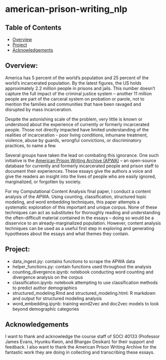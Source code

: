 # american-prison-writing_nlp

## Table of Contents
- [Overview](#overview)
- [Project](#project)
- [Acknowledgements](#acknowledgements)

## Overview:
America has 5 percent of the world’s population and 25 percent of the world’s incarcerated population. By the latest figures, the US holds approximately 2.2 million people in prisons and jails. This number doesn’t capture the full impact of the criminal justice system – another 11 million people are part of the carceral system on probation or parole, not to mention the families and communities that have been ravaged and disrupted by mass incarceration. 

Despite the astonishing scale of the problem, very little is known or understood about the experience of currently or formerly incarcerated people. Those not directly impacted have limited understanding of the realities of incarceration - poor living conditions, inhumane treatment, violence, abuse by guards, wrongful convictions, or discriminatory practices, to name a few.

Several groups have taken the lead on combating this ignorance. One such initiative is the [American Prison Writing Archive (APWA)](https://apw.dhinitiative.org/) – an open-source database for currently and formerly incarcerated people and prison staff to document their experiences. These essays give the authors a voice and give the readers an insight into the lives of people who are easily ignored, marginalized, or forgotten by society.

For my Computational Content Analysis final paper, I conduct a content analysis of the APWA. Using counting, classification, structured topic modeling, and word embedding techniques, this paper attempts a systematic exploration of this important and unique corpus. None of these techniques can act as substitutes for thoroughly reading and understanding the often-difficult material contained in the essays – doing so would be a disservice to an already-marginalized population. However, content analysis techniques can be used as a useful first step in exploring and generating hypotheses about the essays and what themes they contain.

## Project:
- data_ingest.py: contains functions to scrape the APWA data
- helper_functions.py: contain functions used throughout the analysis
- counting_divergence.ipynb: notebook conducting word counting and divergence analysis on the corpus
- classification.ipynb: notebook attempting to use classification methods to predict author demographics
- structured_modeling.Rmd and structured_modeling.html: R markdown and output for structured modeling analysis
- word_embedding.ipynb: training word2vec and doc2vec models to look beyond demographic categories

## Acknowledgements
I want to thank and acknowledge the course staff of SOCI 40133 (Professor James Evans, Hyunku Kwon, and Bhargav Desikan) for their support and feedback. I also want to thank the American Prison Writing Archive for the fantastic work they are doing in collecting and transcribing these essays. 
